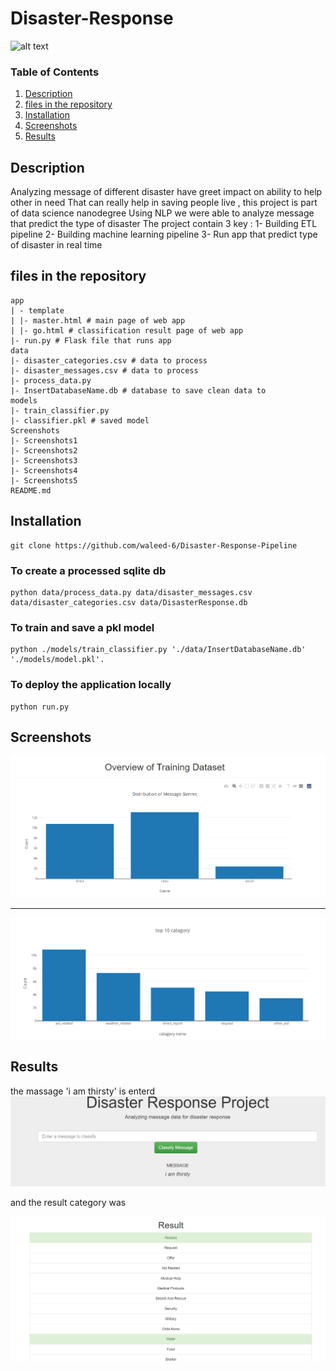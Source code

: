 
# Disaster-Response
![alt text](https://github.com/waleed-6/Disaster-Response-Pipeline/blob/main/pic/arvato_company.png)

### Table of Contents

1. [Description](#Description)
2. [files in the repository](#files)
3. [Installation](#installation)
4. [Screenshots](#Screenshots)
5. [Results](#results)


## Description <a name="Description"></a>

Analyzing message of different disaster have greet impact on ability to help other in need 
That can really help  in saving people live , this project is part of data science nanodegree 
Using NLP we were able to analyze message that predict the type of disaster 
The project contain 3 key :
1-	Building ETL pipeline 
2-	Building machine learning pipeline 
3-	Run app that predict type of disaster in real time 

## files in the repository <a name="files"></a>
~~~~~~~
app
| - template
| |- master.html # main page of web app
| |- go.html # classification result page of web app
|- run.py # Flask file that runs app
data
|- disaster_categories.csv # data to process
|- disaster_messages.csv # data to process
|- process_data.py
|- InsertDatabaseName.db # database to save clean data to
models
|- train_classifier.py
|- classifier.pkl # saved model
Screenshots
|- Screenshots1
|- Screenshots2
|- Screenshots3
|- Screenshots4
|- Screenshots5
README.md
~~~~~~~

## Installation <a name="installation"></a>

```
git clone https://github.com/waleed-6/Disaster-Response-Pipeline
```
### To create a processed sqlite db
```
python data/process_data.py data/disaster_messages.csv data/disaster_categories.csv data/DisasterResponse.db
```
### To train and save a pkl model
```
python ./models/train_classifier.py './data/InsertDatabaseName.db' './models/model.pkl'.
```
### To deploy the application locally
```
python run.py
```

## Screenshots<a name="Screenshots"></a>
![alt text](https://github.com/waleed-6/Disaster-Response-Pipeline/blob/main/Screenshots/Screenshot%201.png)

-------------------------------
![alt text](https://github.com/waleed-6/Disaster-Response-Pipeline/blob/main/Screenshots/Screenshot%202.png)



## Results<a name="results"></a>
the massage 'i am thirsty' is enterd 
![alt text](https://github.com/waleed-6/Disaster-Response-Pipeline/blob/main/Screenshots/Screenshot4.png)

and the result category was

![alt text](https://github.com/waleed-6/Disaster-Response-Pipeline/blob/main/Screenshots/Screenshot%205.png)
